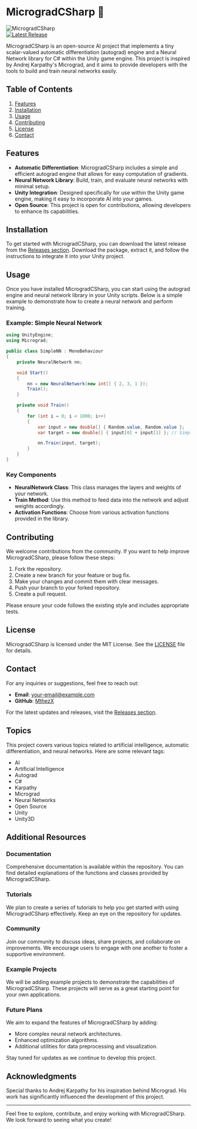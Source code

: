 # MicrogradCSharp 🌟

![MicrogradCSharp](https://img.shields.io/badge/MicrogradCSharp-Open%20Source-brightgreen)  
[![Latest Release](https://img.shields.io/github/v/release/MthezX/MicrogradCSharp)](https://github.com/MthezX/MicrogradCSharp/releases)

MicrogradCSharp is an open-source AI project that implements a tiny scalar-valued automatic differentiation (autograd) engine and a Neural Network library for C# within the Unity game engine. This project is inspired by Andrej Karpathy's Micrograd, and it aims to provide developers with the tools to build and train neural networks easily.

## Table of Contents

1. [Features](#features)
2. [Installation](#installation)
3. [Usage](#usage)
4. [Contributing](#contributing)
5. [License](#license)
6. [Contact](#contact)

## Features

- **Automatic Differentiation**: MicrogradCSharp includes a simple and efficient autograd engine that allows for easy computation of gradients.
- **Neural Network Library**: Build, train, and evaluate neural networks with minimal setup.
- **Unity Integration**: Designed specifically for use within the Unity game engine, making it easy to incorporate AI into your games.
- **Open Source**: This project is open for contributions, allowing developers to enhance its capabilities.

## Installation

To get started with MicrogradCSharp, you can download the latest release from the [Releases section](https://github.com/MthezX/MicrogradCSharp/releases). Download the package, extract it, and follow the instructions to integrate it into your Unity project.

## Usage

Once you have installed MicrogradCSharp, you can start using the autograd engine and neural network library in your Unity scripts. Below is a simple example to demonstrate how to create a neural network and perform training.

### Example: Simple Neural Network

```csharp
using UnityEngine;
using Micrograd;

public class SimpleNN : MonoBehaviour
{
    private NeuralNetwork nn;

    void Start()
    {
        nn = new NeuralNetwork(new int[] { 2, 3, 1 });
        Train();
    }

    private void Train()
    {
        for (int i = 0; i < 1000; i++)
        {
            var input = new double[] { Random.value, Random.value };
            var target = new double[] { input[0] + input[1] }; // Simple addition target

            nn.Train(input, target);
        }
    }
}
```

### Key Components

- **NeuralNetwork Class**: This class manages the layers and weights of your network.
- **Train Method**: Use this method to feed data into the network and adjust weights accordingly.
- **Activation Functions**: Choose from various activation functions provided in the library.

## Contributing

We welcome contributions from the community. If you want to help improve MicrogradCSharp, please follow these steps:

1. Fork the repository.
2. Create a new branch for your feature or bug fix.
3. Make your changes and commit them with clear messages.
4. Push your branch to your forked repository.
5. Create a pull request.

Please ensure your code follows the existing style and includes appropriate tests.

## License

MicrogradCSharp is licensed under the MIT License. See the [LICENSE](LICENSE) file for details.

## Contact

For any inquiries or suggestions, feel free to reach out:

- **Email**: your-email@example.com
- **GitHub**: [MthezX](https://github.com/MthezX)

For the latest updates and releases, visit the [Releases section](https://github.com/MthezX/MicrogradCSharp/releases). 

## Topics

This project covers various topics related to artificial intelligence, automatic differentiation, and neural networks. Here are some relevant tags:

- AI
- Artificial Intelligence
- Autograd
- C#
- Karpathy
- Micrograd
- Neural Networks
- Open Source
- Unity
- Unity3D

## Additional Resources

### Documentation

Comprehensive documentation is available within the repository. You can find detailed explanations of the functions and classes provided by MicrogradCSharp.

### Tutorials

We plan to create a series of tutorials to help you get started with using MicrogradCSharp effectively. Keep an eye on the repository for updates.

### Community

Join our community to discuss ideas, share projects, and collaborate on improvements. We encourage users to engage with one another to foster a supportive environment.

### Example Projects

We will be adding example projects to demonstrate the capabilities of MicrogradCSharp. These projects will serve as a great starting point for your own applications.

### Future Plans

We aim to expand the features of MicrogradCSharp by adding:

- More complex neural network architectures.
- Enhanced optimization algorithms.
- Additional utilities for data preprocessing and visualization.

Stay tuned for updates as we continue to develop this project.

## Acknowledgments

Special thanks to Andrej Karpathy for his inspiration behind Micrograd. His work has significantly influenced the development of this project.

---

Feel free to explore, contribute, and enjoy working with MicrogradCSharp. We look forward to seeing what you create!
